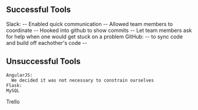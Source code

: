 ## Successful Tools
  Slack:
      -- Enabled quick communication
      -- Allowed team members to coordinate
      -- Hooked into github to show commits
      -- Let team members ask for help when one would get stuck on a problem
  GitHub: 
      -- to sync code and build off eachother's code
      --
  
## Unsuccessful Tools
    AngularJS:
      We decided it was not necessary to constrain ourselves 
    Flask:
    MySQL
  Trello
  
